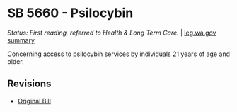 # SB 5660 - Psilocybin
*Status: First reading, referred to Health & Long Term Care.* | [leg.wa.gov summary](https://app.leg.wa.gov/billsummary?BillNumber=5660&Year=2021)

Concerning access to psilocybin services by individuals 21 years of age and older.

## Revisions
* [Original Bill](1/)